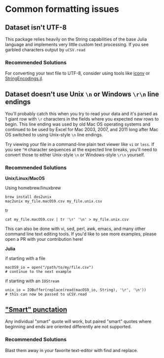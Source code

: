 # Common formatting issues

## Dataset isn't UTF-8

This package relies heavily on the String capabilities of the base Julia language and implements very little custom text processing. If you see garbled characters output by `uCSV.read`

### Recommended Solutions

For converting your text file to UTF-8, consider using tools like [iconv](https://en.wikipedia.org/wiki/Iconv) or [StringEncodings.jl](https://github.com/nalimilan/StringEncodings.jl).

## Dataset doesn't use Unix `\n` or Windows `\r\n` line endings

You'll probably catch this when you try to read your data and it's parsed as 1 giant row with `\r` characters in the fields where you expected new rows to begin. This line ending was used by old Mac OS operating systems and continued to be used by Excel for Mac 2003, 2007, and 2011 long after Mac OS switched to using Unix-style `\n` line endings.

Try viewing your file in a command-line plain text viewer like `vi` or `less`. If you see `^M` character sequences at the expected line breaks, you'll need to convert those to either Unix-style `\n` or Windows-style `\r\n` yourself.

### Recommended Solutions

**Unix/Linux/MacOS**

Using homebrew/linuxbrew
```
brew install dos2unix
mac2unix my_file.macOS9.csv my_file.unix.csv
```

tr
```
cat my_file.macOS9.csv | tr '\r' '\n' > my_file.unix.csv
```

This can also be done with vi, sed, perl, awk, emacs, and many other command line text editing tools. If you'd like to see more examples, please open a PR with your contribution here!

**Julia**

if starting with a file
```
macOS9_io = open("/path/to/my/file.csv")
# continue to the next example
```

if starting with an `IOStream`
```
unix_io = IOBuffer(replace(read(macOS9_io, String), '\r', '\n'))
# this can now be passed to uCSV.read
```

## ["Smart" punctation](http://smartquotesforsmartpeople.com/)

Any individual "smart" quote will work, but paired "smart" quotes where beginning and ends are oriented differently are not supported.

### Recommended Solutions

Blast them away in your favorite text-editor with find and replace.
